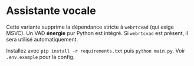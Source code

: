 # Assistante vocale
Cette variante supprime la dépendance stricte à `webrtcvad` (qui exige MSVC).
Un VAD **énergie** pur Python est intégré. Si `webrtcvad` est présent, il sera utilisé automatiquement.

Installez avec `pip install -r requirements.txt` puis `python main.py`.
Voir `.env.example` pour la config.
